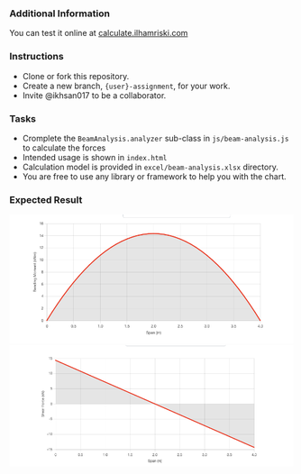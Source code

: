 ### Additional Information

You can test it online at [calculate.ilhamriski.com](https://calculate.ilhamriski.com)

### Instructions

* Clone or fork this repository.
* Create a new branch, `{user}-assignment`, for your work.
* Invite @ikhsan017 to be a collaborator.

### Tasks

 * Cromplete the `BeamAnalysis.analyzer` sub-class in `js/beam-analysis.js` to calculate the forces
 * Intended usage is shown in `index.html`
 * Calculation model is provided in `excel/beam-analysis.xlsx` directory.
 * You are free to use any library or framework to help you with the chart.

### Expected Result

![Bending Moment Plot](images/bending-moment-plot.png)
![Shear Force Plot](images/shear-force-plot.png)